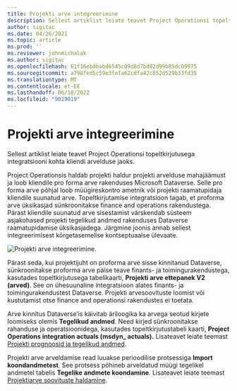 ```yaml
---
title: Projekti arve integreerimine
description: Sellest artiklist leiate teavet Project Operationsi topeltkirjutusega integratsiooni kohta kliendi arvelduse jaoks.
author: sigitac
ms.date: 04/26/2021
ms.topic: article
ms.prod: ''
ms.reviewer: johnmichalak
ms.author: sigitac
ms.openlocfilehash: 61f16ebdbabd6545c09d8d7bd82d99b85dc09975
ms.sourcegitcommit: a798fed5c59e3fefa62cdfa42c852d529b33fd35
ms.translationtype: MT
ms.contentlocale: et-EE
ms.lasthandoff: 06/18/2022
ms.locfileid: "9029019"
---
```

# <a name="project-invoice-integration"></a>Projekti arve integreerimine

Sellest artiklist leiate teavet Project Operationsi topeltkirjutusega integratsiooni kohta kliendi arvelduse jaoks.

Project Operationsis haldab projekti haldur projekti arvelduse mahajäämust ja loob kliendile pro forma arve rakenduses Microsoft Dataverse. Selle pro forma arve põhjal loob müügireskontro ametnik või projekti raamatupidaja kliendile suunatud arve. Topeltkirjutamise integratsioon tagab, et proforma arve üksikasjad sünkroonitakse finance and operations rakendustega. Pärast kliendile suunatud arve sisestamist värskendab süsteem asjakohased projekti tegelikud andmed rakenduses Dataverse raamatupidamise üksikasjadega. Järgmine joonis annab sellest integreerimisest kõrgetasemelise kontseptuaalse ülevaate.

   ![Projekti arve integreerimine.](./media/DW5Invoicing.png)

Pärast seda, kui projektijuht on proforma arve sisse kinnitanud Dataverse, sünkroonitakse proforma arve päise teave finants- ja toimingurakendustega, kasutades topeltkirjutusega tabelikaarti, **Projekti arve ettepanek V2 (arved)**. See on ühesuunaline integratsioon alates finants- ja toimingurakendustest Dataverse. Projekti arvesoovituste loomist või kustutamist otse finance and operationsi rakendustes ei toetata.

Arve kinnitus Dataverse’is käivitab äriloogika ka arvega seotud kirjete loomiseks olemis **Tegelikud andmed**. Need kirjed sünkroonitakse rahanduse ja operatsioonidega, kasutades topeltkirjutustabeli kaarti, **Project Operations integration actuals (msdyn\_ actuals).** Lisateavet leiate teemast [Projekti prognoosid ja tegelikud andmed](resource-dual-write-estimates-actuals.md). 

Projekti arve arveldamise read luuakse perioodilise protsessiga **Import koondandmetest**. See protsess põhineb arveldatud müügi tegelikel andmetel tabelis **Tegelike andmete koondamine**. Lisateavet leiate teemast [Projektiarve soovituste haldamine](../invoicing/format-update-project-invoice-proposals.md#create-project-invoice-proposals). 
